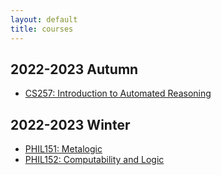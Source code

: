 ```yaml
---
layout: default
title: courses
---
```


## 2022-2023 Autumn
- [CS257: Introduction to Automated Reasoning](https://explorecourses.stanford.edu/search?q=CS257)

## 2022-2023 Winter
- [PHIL151: Metalogic](https://explorecourses.stanford.edu/search?q=PHIL151)
- [PHIL152: Computability and Logic](https://explorecourses.stanford.edu/search?q=PHIL152)
